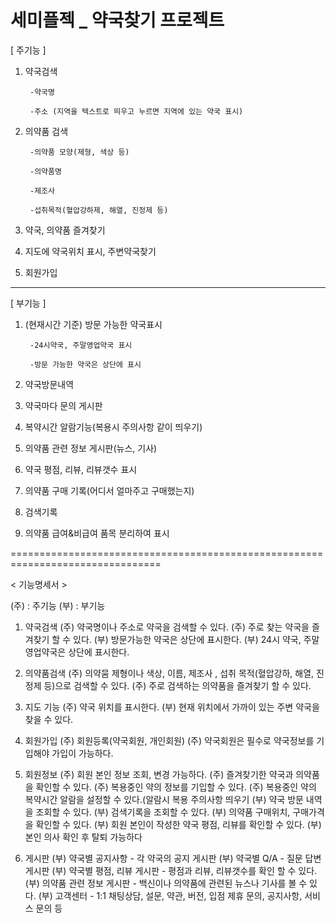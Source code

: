# 세미플젝 _ 약국찾기 프로젝트

[ 주기능 ]

1. 약국검색
  
		-약국명

		-주소 (지역을 텍스트로 띄우고 누르면 지역에 있는 약국 표시)

2. 의약품 검색
  
		-의약품 모양(제형, 색상 등)
  
		-의약품명
  
		-제조사
		
		-섭취목적(혈압강하제, 해열, 진정제 등)
  
3. 약국, 의약품 즐겨찾기
  
4. 지도에 약국위치 표시, 주변약국찾기
  
5. 회원가입
  
----------------------------------------------------------------------------------

[ 부기능 ]

1. (현재시간 기준) 방문 가능한 약국표시

		-24시약국, 주말영업약국 표시

		-방문 가능한 약국은 상단에 표시

2. 약국방문내역

3. 약국마다 문의 게시판

4. 복약시간 알람기능(복용시 주의사항 같이 띄우기)

5. 의약품 관련 정보 게시판(뉴스, 기사)

6. 약국 평점, 리뷰, 리뷰갯수 표시

7. 의약품 구매 기록(어디서 얼마주고 구매했는지)

8. 검색기록

9. 의약품 급여&비급여 품목 분리하여 표시



================================================================================

< 기능명세서 >

(주) : 주기능
(부) : 부기능

1) 약국검색
  (주) 약국명이나 주소로 약국을 검색할 수 있다.
  (주) 주로 찾는 약국을 즐겨찾기 할 수 있다.
  (부) 방문가능한 약국은 상단에 표시한다.
  (부) 24시 약국, 주말영업약국은 상단에 표시한다.
  
2) 의약품검색
  (주) 의약뭄 제형이나 색상, 이름, 제조사 , 섭취 목적(혈압강하, 해열, 진정제 등)으로 검색할 수 있다.
  (주) 주로 검색하는 의약품을 즐겨찾기 할 수 있다.

3) 지도 기능
  (주) 약국 위치를 표시한다.
  (부) 현재 위치에서 가까이 있는 주변 약국을 찾을 수 있다.

4) 회원가입
  (주) 회원등록(약국회원, 개인회원)
  (주) 약국회원은 필수로 약국정보를 기입해야 가입이 가능하다.

5) 회원정보
  (주) 회원 본인 정보 조회, 변경 가능하다.
  (주) 즐겨찾기한 약국과 의약품을 확인할 수 있다.
  (주) 복용중인 약의 정보를 기입할 수 있다.
  (주) 복용중인 약의 복약시간 알람을 설정할 수 있다.(알람시 복용 주의사항 띄우기
  (부) 약국 방문 내역을 조회할 수 있다.
  (부) 검색기록을 조회할 수 있다.
  (부) 의약품 구매위치, 구매가격을 확인할 수 있다.
  (부) 회원 본인이 작성한 약국 평점, 리뷰를 확인할 수 있다.
  (부) 본인 의사 확인 후 탈퇴 가능하다

6) 게시판
  (부) 약국별 공지사항 - 각 약국의 공지 게시판
  (부) 약국별 Q/A - 질문 답변 게시판
  (부) 약국별 평점, 리뷰 게시판 - 평점과 리뷰, 리뷰갯수를 확인 할 수 있다.
  (부) 의약품 관련 정보 게시판 - 백신이나 의약품에 관련된 뉴스나 기사를 볼 수 있다.
  (부) 고객센터 - 1:1 채팅상담, 설문, 약관, 버전, 입점 제휴 문의, 공지사항, 서비스 문의 등
